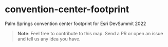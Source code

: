 # convention-center-footprint
Palm Springs convention center footprint for Esri DevSummit 2022

> **Note**: Feel free to contribute to this map. Send a PR or open an issue and tell us any idea you have.